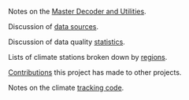 Notes on the [Master Decoder and Utilities](master_decoder.md).

Discussion of [data sources](sources.md).

Discussion of data quality [statistics](stats.html).

Lists of climate stations broken down by [regions](regions.md).

[Contributions](contributions.md) this project has made to other projects.

Notes on the climate [tracking code](tracking.md).
